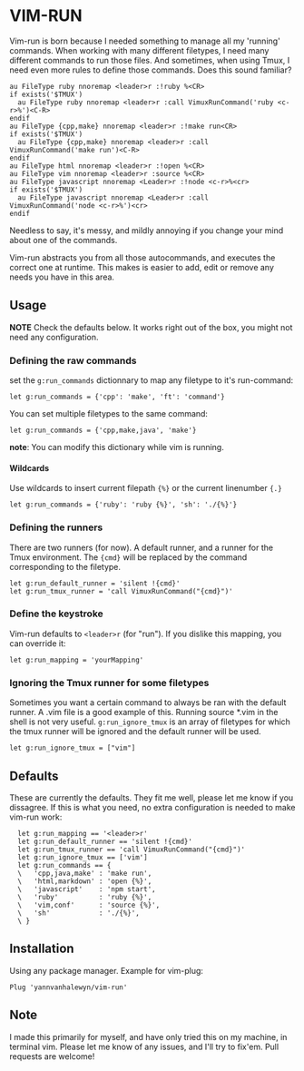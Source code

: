 VIM-RUN
=======

Vim-run is born because I needed something to manage all my 'running' commands.  When working with many different filetypes, I need many different commands to run those files. And sometimes, when using Tmux, I need even more rules to define those commands. Does this sound familiar?

    au FileType ruby nnoremap <leader>r :!ruby %<CR>
    if exists('$TMUX')
      au FileType ruby nnoremap <leader>r :call VimuxRunCommand('ruby <c-r>%')<C-R>
    endif
    au FileType {cpp,make} nnoremap <leader>r :!make run<CR>
    if exists('$TMUX')
      au FileType {cpp,make} nnoremap <leader>r :call VimuxRunCommand('make run')<C-R>
    endif
    au FileType html nnoremap <leader>r :!open %<CR>
    au FileType vim nnoremap <leader>r :source %<CR>
    au FileType javascript nnoremap <Leader>r :!node <c-r>%<cr>
    if exists('$TMUX')
      au FileType javascript nnoremap <Leader>r :call VimuxRunCommand('node <c-r>%')<cr>
    endif

Needless to say, it's messy, and mildly annoying if you change your mind about one of the commands.

Vim-run abstracts you from all those autocommands, and executes the correct one at runtime. This makes is easier to add, edit or remove any needs you have in this area.

Usage
-----

**NOTE** Check the defaults below. It works right out of the box, you might not need any configuration.

### Defining the raw commands

set the `g:run_commands` dictionnary to map any filetype to it's run-command:

    let g:run_commands = {'cpp': 'make', 'ft': 'command'}

You can set multiple filetypes to the same command:

    let g:run_commands = {'cpp,make,java', 'make'}

**note**: You can modify this dictionary while vim is running.

#### Wildcards

Use wildcards to insert current filepath `{%}` or the current linenumber `{.}`

    let g:run_commands = {'ruby': 'ruby {%}', 'sh': './{%}'}

### Defining the runners

There are two runners (for now). A default runner, and a runner for the Tmux environment. The `{cmd}` will be replaced by the command corresponding to the filetype.

    let g:run_default_runner = 'silent !{cmd}'
    let g:run_tmux_runner = 'call VimuxRunCommand("{cmd}")'

### Define the keystroke

Vim-run defaults to `<leader>r` (for "run"). If you dislike this mapping, you can override it:

    let g:run_mapping = 'yourMapping'

### Ignoring the Tmux runner for some filetypes

Sometimes you want a certain command to always be ran with the default runner. A .vim file is a good example of this. Running source *.vim in the shell is not very useful. `g:run_ignore_tmux` is an array of filetypes for which the tmux runner will be ignored and the default runner will be used.

    let g:run_ignore_tmux = ["vim"]

Defaults
--------

These are currently the defaults. They fit me well, please let me know if you dissagree. If this is what you need, no extra configuration is needed to make vim-run work:

      let g:run_mapping == '<leader>r'
      let g:run_default_runner == 'silent !{cmd}'
      let g:run_tmux_runner == 'call VimuxRunCommand("{cmd}")'
      let g:run_ignore_tmux == ['vim']
      let g:run_commands == {
      \   'cpp,java,make' : 'make run',
      \   'html,markdown' : 'open {%}',
      \   'javascript'    : 'npm start',
      \   'ruby'          : 'ruby {%}',
      \   'vim,conf'      : 'source {%}',
      \   'sh'            : './{%}',
      \ }


Installation
------------

Using any package manager. Example for vim-plug:

    Plug 'yannvanhalewyn/vim-run'

Note
----

I made this primarily for myself, and have only tried this on my machine, in terminal vim. Please let me know of any issues, and I'll try to fix'em. Pull requests are welcome!
